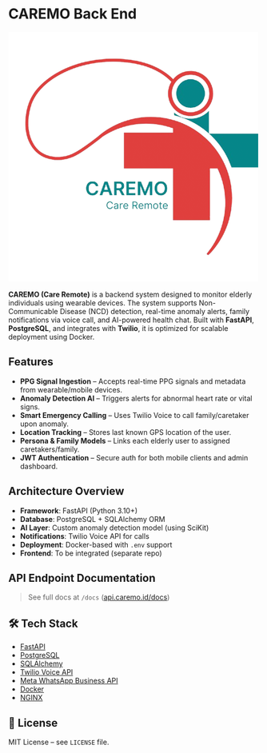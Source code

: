 # CAREMO Back End

![alt text](<1024x1024 remove bg.png>)

**CAREMO (Care Remote)** is a backend system designed to monitor elderly individuals using wearable devices. The system supports Non-Communicable Disease (NCD) detection, real-time anomaly alerts, family notifications via voice call, and AI-powered health chat. Built with **FastAPI**, **PostgreSQL**, and integrates with **Twilio**, it is optimized for scalable deployment using Docker.


## Features

- **PPG Signal Ingestion** – Accepts real-time PPG signals and metadata from wearable/mobile devices.
- **Anomaly Detection AI** – Triggers alerts for abnormal heart rate or vital signs.
- **Smart Emergency Calling** – Uses Twilio Voice to call family/caretaker upon anomaly.
- **Location Tracking** – Stores last known GPS location of the user.
- **Persona & Family Models** – Links each elderly user to assigned caretakers/family.
- **JWT Authentication** – Secure auth for both mobile clients and admin dashboard.

## Architecture Overview

- **Framework**: FastAPI (Python 3.10+)
- **Database**: PostgreSQL + SQLAlchemy ORM
- **AI Layer**: Custom anomaly detection model (using SciKit)
- **Notifications**: Twilio Voice API for calls
- **Deployment**: Docker-based with `.env` support
- **Frontend**: To be integrated (separate repo)

## API Endpoint Documentation

> See full docs at `/docs` ([api.caremo.id/docs](https://api.caremo.id/docs))

## 🛠️ Tech Stack

* [FastAPI](https://fastapi.tiangolo.com/)
* [PostgreSQL](https://www.postgresql.org/)
* [SQLAlchemy](https://www.sqlalchemy.org/)
* [Twilio Voice API](https://www.twilio.com/voice)
* [Meta WhatsApp Business API](https://developers.facebook.com/docs/whatsapp/)
* [Docker](https://www.docker.com/)
* [NGINX](https://www.nginx.com/)


## 📄 License

MIT License – see `LICENSE` file.

